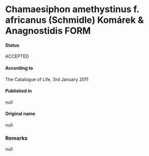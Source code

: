 # Chamaesiphon amethystinus f. africanus (Schmidle) Komárek & Anagnostidis FORM

#### Status
ACCEPTED

#### According to
The Catalogue of Life, 3rd January 2011

#### Published in
null

#### Original name
null

### Remarks
null